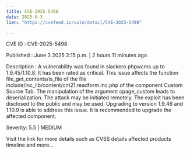 ```yaml
---
title: CVE-2025-5498
date: 2025-6-3
lien: "https://cvefeed.io/vuln/detail/CVE-2025-5498"

---
```


CVE ID : CVE-2025-5498

Published :  June 3
2025
2:15 p.m. | 2 hours
11 minutes ago

Description : A vulnerability was found in slackero phpwcms up to 1.9.45/1.10.8. It has been rated as critical. This issue affects the function file_get_contents/is_file of the file include/inc_lib/content/cnt21.readform.inc.php of the component Custom Source Tab. The manipulation of the argument cpage_custom leads to deserialization. The attack may be initiated remotely. The exploit has been disclosed to the public and may be used. Upgrading to version 1.9.46 and 1.10.9 is able to address this issue. It is recommended to upgrade the affected component.

Severity: 5.5 | MEDIUM

Visit the link for more details
such as CVSS details
affected products
timeline
and more...
